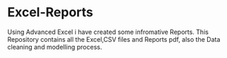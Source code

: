 # Excel-Reports
Using Advanced Excel i have created some infromative Reports.
This Repository contains all the Excel,CSV files and Reports pdf, also the Data cleaning and modelling process. 
